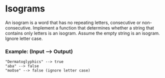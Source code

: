# Isograms

An isogram is a word that has no repeating letters, consecutive or non-consecutive. Implement a function that determines whether a string that contains only letters is an isogram. Assume the empty string is an isogram. Ignore letter case.

### Example: (Input --> Output)

```
"Dermatoglyphics" --> true
"aba" --> false
"moOse" --> false (ignore letter case)
```

